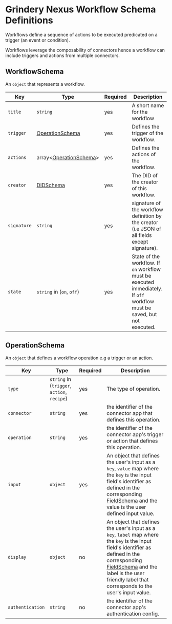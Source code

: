 # Grindery Nexus Workflow Schema Definitions

Workflows define a sequence of actions to be executed predicated on a trigger (an event or condition).

Workflows leverage the composability of connectors hence a workflow can include triggers and actions from multiple connectors.


## WorkflowSchema

An `object` that represents a workflow.

Key | Type | Required | Description
----|------|----------|------------
`title` | `string` | yes | A short name for the workflow
`trigger` | [OperationSchema](#operationschema) | yes | Defines the trigger of the workflow.
`actions` | array<[OperationSchema](#operationschema)> | yes | Defines the actions of the workflow.
`creator` | [DIDSchema](../connectors/README.md#didschema) | yes | The DID of the creator of this workflow.
`signature` | `string` | yes | signature of the workflow definition by the creator (i.e JSON of all fields except signature).
`state` | `string` in (`on`, `off`) | yes | State of the workflow. If `on` workflow must be executed immediately. If `off` workflow must be saved, but not executed.

## OperationSchema

An `object` that defines a workflow operation e.g a trigger or an action.

Key | Type | Required | Description
----|------|----------|------------
`type` | `string` in (`trigger`, `action`, `recipe`) | yes | The type of operation.
`connector` | `string` | yes | the identifier of the connector app that defines this operation.
`operation` | `string` | yes | the identifier of the connector app's trigger or action that defines this operation.
`input` | `object` | yes | An object that defines the user's input as a `key`, `value` map where the `key` is the input field's identifier as defined in the corresponding [FieldSchema](../connectors/README.md#fieldschema) and the value is the user defined input value.
`display` | `object` | no | An object that defines the user's input as a `key`, `label` map where the `key` is the input field's identifier as defined in the corresponding [FieldSchema](../connectors/README.md#fieldschema) and the label is the user friendly label that corresponds to the user's input value.
`authentication` | `string` | no | the identifier of the connector app's authentication config.
